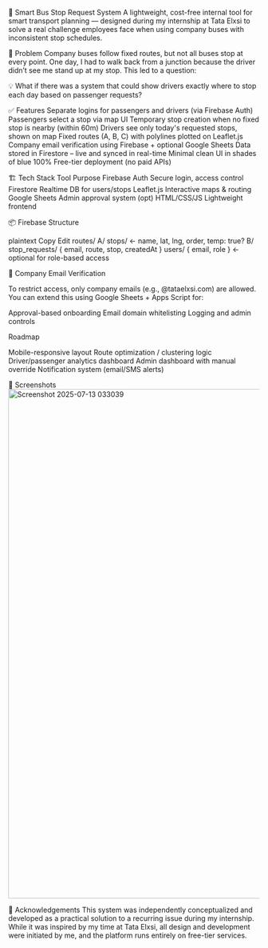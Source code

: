 🚌 Smart Bus Stop Request System
A lightweight, cost-free internal tool for smart transport planning — designed during my internship at Tata Elxsi to solve a real challenge employees face when using company buses with inconsistent stop schedules.

🧩 Problem
Company buses follow fixed routes, but not all buses stop at every point. One day, I had to walk back from a junction because the driver didn’t see me stand up at my stop. This led to a question:

💡 What if there was a system that could show drivers exactly where to stop each day based on passenger requests?

✅ Features
     Separate logins for passengers and drivers (via Firebase Auth)
     Passengers select a stop via map UI
     Temporary stop creation when no fixed stop is nearby (within 60m)
     Drivers see only today's requested stops, shown on map
     Fixed routes (A, B, C) with polylines plotted on Leaflet.js
     Company email verification using Firebase + optional Google Sheets
     Data stored in Firestore – live and synced in real-time
     Minimal clean UI in shades of blue
    100% Free-tier deployment (no paid APIs)

🏗️ Tech Stack
Tool	Purpose
    Firebase Auth	Secure login, access control
    Firestore	Realtime DB for users/stops
    Leaflet.js	Interactive maps & routing
    Google Sheets	Admin approval system (opt)
    HTML/CSS/JS	Lightweight frontend

📦 Firebase Structure

plaintext
Copy
Edit
routes/
  A/
    stops/         ← name, lat, lng, order, temp: true?
  B/
stop_requests/
  { email, route, stop, createdAt }
users/
  { email, role }  ← optional for role-based access
  
🔐 Company Email Verification

To restrict access, only company emails (e.g., @tataelxsi.com) are allowed. You can extend this using Google Sheets + Apps Script for:

  Approval-based onboarding
  Email domain whitelisting
  Logging and admin controls

Roadmap

   Mobile-responsive layout
   Route optimization / clustering logic
   Driver/passenger analytics dashboard
   Admin dashboard with manual override
   Notification system (email/SMS alerts)

📸 Screenshots
<img width="1919" height="1019" alt="Screenshot 2025-07-13 033039" src="https://github.com/user-attachments/assets/d2c935f1-ffed-448b-9fb7-eb29c3aee270" />

💬 Acknowledgements
  This system was independently conceptualized and developed as a practical solution to a recurring issue during my internship. While it was inspired by my time at Tata Elxsi, all design and development were initiated by me, and the platform runs entirely on free-tier services.
